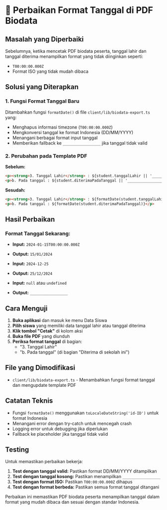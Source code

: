 # 🔧 Perbaikan Format Tanggal di PDF Biodata

## Masalah yang Diperbaiki

Sebelumnya, ketika mencetak PDF biodata peserta, tanggal lahir dan tanggal diterima menampilkan format yang tidak diinginkan seperti:
- `T00:00:00.000Z` 
- Format ISO yang tidak mudah dibaca

## Solusi yang Diterapkan

### 1. Fungsi Format Tanggal Baru

Ditambahkan fungsi `formatDate()` di file `client/lib/biodata-export.ts` yang:

- Menghapus informasi timezone (`T00:00:00.000Z`)
- Mengkonversi tanggal ke format Indonesia (DD/MM/YYYY)
- Menangani berbagai format input tanggal
- Memberikan fallback ke `_________________` jika tanggal tidak valid

### 2. Perubahan pada Template PDF

**Sebelum:**
```html
<p><strong>3. Tanggal Lahir</strong> : ${student.tanggalLahir || '_________________'}</p>
<p>b. Pada tanggal : ${student.diterimaPadaTanggal || '_________________'}</p>
```

**Sesudah:**
```html
<p><strong>3. Tanggal Lahir</strong> : ${formatDate(student.tanggalLahir)}</p>
<p>b. Pada tanggal : ${formatDate(student.diterimaPadaTanggal)}</p>
```

## Hasil Perbaikan

### Format Tanggal Sekarang:
- **Input:** `2024-01-15T00:00:00.000Z`
- **Output:** `15/01/2024`

- **Input:** `2024-12-25`
- **Output:** `25/12/2024`

- **Input:** `null` atau `undefined`
- **Output:** `_________________`

## Cara Menguji

1. **Buka aplikasi** dan masuk ke menu Data Siswa
2. **Pilih siswa** yang memiliki data tanggal lahir atau tanggal diterima
3. **Klik tombol "Cetak"** di kolom aksi
4. **Buka file PDF** yang diunduh
5. **Periksa format tanggal** di bagian:
   - "3. Tanggal Lahir"
   - "b. Pada tanggal" (di bagian "Diterima di sekolah ini")

## File yang Dimodifikasi

- `client/lib/biodata-export.ts` - Menambahkan fungsi format tanggal dan mengupdate template PDF

## Catatan Teknis

- Fungsi `formatDate()` menggunakan `toLocaleDateString('id-ID')` untuk format Indonesia
- Menangani error dengan try-catch untuk mencegah crash
- Logging error untuk debugging jika diperlukan
- Fallback ke placeholder jika tanggal tidak valid

## Testing

Untuk memastikan perbaikan bekerja:

1. **Test dengan tanggal valid:** Pastikan format DD/MM/YYYY ditampilkan
2. **Test dengan tanggal kosong:** Pastikan menampilkan `_________________`
3. **Test dengan format ISO:** Pastikan `T00:00:00.000Z` dihapus
4. **Test dengan format berbeda:** Pastikan semua format tanggal ditangani

Perbaikan ini memastikan PDF biodata peserta menampilkan tanggal dalam format yang mudah dibaca dan sesuai dengan standar Indonesia.
